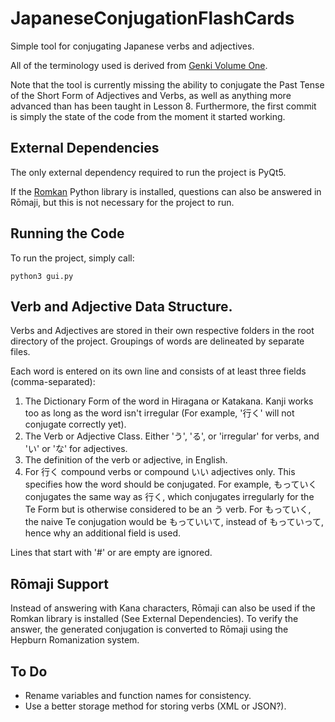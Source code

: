# JapaneseConjugationFlashCards
Simple tool for conjugating Japanese verbs and adjectives.

All of the terminology used is derived from [Genki Volume One](http://genki.japantimes.co.jp/index_en).

Note that the tool is currently missing the ability to conjugate the Past Tense of the Short Form of Adjectives and Verbs, as well as anything more advanced than has been taught in Lesson 8. Furthermore, the first commit is simply the state of the code from the moment it started working.

## External Dependencies
The only external dependency required to run the project is PyQt5.

If the [Romkan](https://pypi.python.org/pypi/romkan) Python library is installed, questions can also be answered in Rōmaji, but this is not necessary for the project to run.

## Running the Code
To run the project, simply call:
```
python3 gui.py
```

## Verb and Adjective Data Structure.
Verbs and Adjectives are stored in their own respective folders in the root directory of the project. Groupings of words are delineated by separate files.

Each word is entered on its own line and consists of at least three fields (comma-separated):

1. The Dictionary Form of the word in Hiragana or Katakana. Kanji works too as long as the word isn't irregular (For example, '行く' will not conjugate correctly yet).
2. The Verb or Adjective Class. Either 'う', 'る', or 'irregular' for verbs, and 'い' or 'な' for adjectives.
3. The definition of the verb or adjective, in English.
4. For 行く compound verbs or compound いい adjectives only. This specifies how the word should be conjugated. For example, もっていく conjugates the same way as 行く, which conjugates irregularly for the Te Form but is otherwise considered to be an う verb. For もっていく, the naive Te conjugation would be もっていいて, instead of もっていって, hence why an additional field is used.

Lines that start with '#' or are empty are ignored.

## Rōmaji Support
Instead of answering with Kana characters, Rōmaji can also be used if the Romkan library is installed (See External Dependencies). To verify the answer, the generated conjugation is converted to Rōmaji using the Hepburn Romanization system.

## To Do
- Rename variables and function names for consistency.
- Use a better storage method for storing verbs (XML or JSON?).
